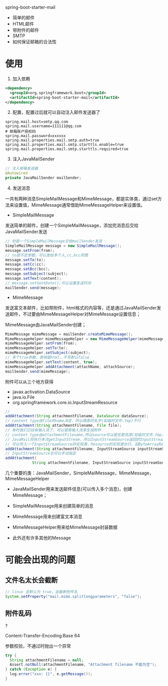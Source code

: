 spring-boot-starter-mail

* 简单的邮件
* HTML邮件
* 带附件的邮件
* SMTP
* 如何保证邮箱的合法性



# 使用



1. 加入依赖

```xml
<dependency>
  <groupId>org.springframework.boot</groupId>
  <artifactId>spring-boot-starter-mail</artifactId>
</dependency>
```

2. 配置，配置过后就可以自动注入邮件发送器了

```properties
spring.mail.host=smtp.qq.com
spring.mail.username=111111@qq.com
# 邮箱账户授权码
spring.mail.password=xxxxxx
spring.mail.properties.mail.smtp.auth=true
spring.mail.properties.mail.smtp.starttls.enable=true
spring.mail.properties.mail.smtp.starttls.required=true
```

3. 注入JavaMailSender

```java
// 注入邮箱发送器
@Autowired
private JavaMailSender mailSender;
```

4. 发送消息

一共有两种消息SimpleMailMessage和MimeMessage，都是实体类，通过set方法来设置值，MimeMessage通常借助MimeMessageHelper来设置值。

* SimpleMailMessage

发送简单的邮件，创建一个SimpleMailMessage，添加完消息后交给JavaMailSender发送

```java
// 封装一个SimpleMailMessage交给mailSender发送
SimpleMailMessage message = new SimpleMailMessage();
message.setFrom(from);
// to是不定参数，可以发给多个人,cc,bcc同理
message.setTo(to);
message.setCc(cc);
message.setBcc(bcc);
message.setSubject(subject);
message.setText(content);
// message.setSentDate();可以设置发送时间
mailSender.send(message);
```

* MimeMessage

发送富文本邮件，比如带附件，html格式的内容等，还是通过JavaMailSender发送邮件，不过要由MimeMessageHelper对MimeMessage设置信息；

MimeMessage由JavaMailSender创建；

```java
MimeMessage mimeMessage = mailSender.createMimeMessage();
MimeMessageHelper mimeMessageHelper = new MimeMessageHelper(mimeMessage, true, "utf-8");
mimeMessageHelper.setFrom(from);
mimeMessageHelper.setTo(to);
mimeMessageHelper.setSubject(subject);
// 多个true参数，表明是html，不写默认false
mimeMessageHelper.setText(content, true);
mimeMessageHelper.addAttachment(attachName, attachSource);
mailSender.send(mimeMessage);
```



附件可以从三个地方获得

* javax.activation.DataSource
* java.io.File
* org.springframework.core.io.InputStreamResource

```java
// 
addAttachment(String attachmentFilename, DataSource dataSource);
// content type由file的name决定，所以随意的名字(如临时文件.tmp)不行
addAttachment(String attachmentFilename, File file);
// 有时我们已经有输入流了，可以使用输入流来生成附件
// content type由attachmentFilename,所以source可以是任意资源(如临时文件.tmp)
// JavaMail将执行多次getInputStream，所以InputStreamSource返回的InputStream每次调用都必须为新的;
// 可以传入一个InputStreamSource的实现类，Resource的实现类也行，如ByteArrayResource
addAttachment(String attachmentFilename, InputStreamSource inputStreamSource);
// InputStreamSource也可以手动指定
addAttachment(
			String attachmentFilename, InputStreamSource inputStreamSource, String contentType);
```





几个重要的类：JavaMailSender，SimpleMailMessage，MimeMessage，MimeMessageHelper

* JavaMailSender用来发送邮件信息(可以传入多个消息)，创建MimeMessage；

* SimpleMailMessage用来创建简单的消息

* MimeMessage用来创建富文本消息
* MimeMessageHelper用来给MimeMessage封装数据
* 此外还有许多其他的Message



# 可能会出现的问题



## 文件名太长会截断

```java
// linux 会默认为 true，会截断附件名
System.setProperty("mail.mime.splitlongparameters", "false");
```

## 附件乱码



?

Content-Transfer-Encoding:Base 64



参数校验，不通过时抛出一个异常

```java
try {
  String attachmentFilename = null;
  Assert.notNull(attachmentFilename, "Attachment filename 不能为空");
} catch (Exception e) {
  log.error("xxx: {}", e.getMessage());
}
```

